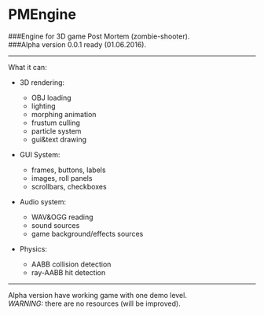 # PMEngine
###Engine for 3D game Post Mortem (zombie-shooter).   
###Alpha version 0.0.1 ready (01.06.2016).  
***
What it can:  
+ 3D rendering:  
  - OBJ loading  
  - lighting  
  - morphing animation  
  - frustum culling  
  - particle system  
  - gui&text drawing

+ GUI System:  
  - frames, buttons, labels  
  - images, roll panels  
  - scrollbars, checkboxes  
  
+ Audio system:  
  - WAV&OGG reading  
  - sound sources  
  - game background/effects sources  
  
+ Physics:  
  - AABB collision detection  
  - ray-AABB hit detection  
  
***  
Alpha version have working game with one demo level.  
*WARNING:* there are no resources (will be improved).  
